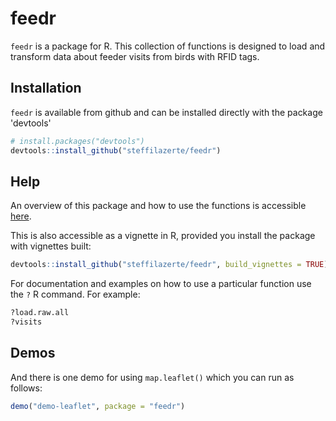
# feedr

`feedr` is a package for R. This collection of functions is designed to load and transform data about feeder visits from birds with RFID tags.

## Installation
`feedr` is available from github and can be installed directly with the package 'devtools'

```r
# install.packages("devtools")
devtools::install_github("steffilazerte/feedr")
```

## Help

An overview of this package and how to use the functions is accessible [here](http://steffi.ca/thinkR/feedr.html).

This is also accessible as a vignette in R, provided you install the package with vignettes built:

```r
devtools::install_github("steffilazerte/feedr", build_vignettes = TRUE)
```

For documentation and examples on how to use a particular function use the `?` R command. For example:

```r
?load.raw.all
?visits
```

## Demos

And there is one demo for using `map.leaflet()` which you can run as follows:

```r
demo("demo-leaflet", package = "feedr")
```
